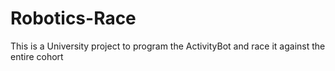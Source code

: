 # Robotics-Race
This is a University project to program the ActivityBot and race it against the entire cohort
